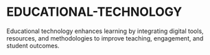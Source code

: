 # EDUCATIONAL-TECHNOLOGY
Educational technology enhances learning by integrating digital tools, resources, and methodologies to improve teaching, engagement, and student outcomes.
